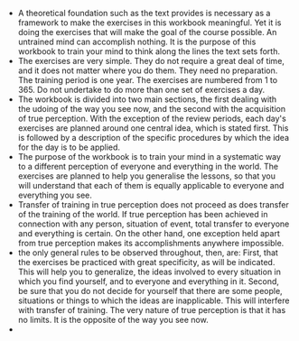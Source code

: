 - A theoretical foundation such as the text provides is necessary as a framework to make the exercises in this workbook meaningful. Yet it is doing the exercises that will make the goal of the course possible. An untrained mind can accomplish nothing. It is the purpose of this workbook to train your mind to think along the lines the text sets forth.
- The exercises are very simple. They do not require a great deal of time, and it does not matter where you do them. They need no preparation. The training period is one year. The exercises are numbered from 1 to 365. Do not undertake to do more than one set of exercises a day.
- The workbook is divided into two main sections, the first dealing with the udoing of the way you see now, and the second with the acquisition of true perception. With the exception of the review periods, each day's exercises are planned around one central idea, which is stated first. This is followed by a description of the specific procedures by which the idea for the day is to be applied.
- The purpose of the workbook is to train your mind in a systematic way to a different perception of everyone and everything in the world. The exercises are planned to help you generalise the lessons, so that you will understand that each of them is equally applicable to everyone and everything you see.
- Transfer of training in true perception does not proceed as does transfer of the training of the world. If true perception has been achieved in connection with any person, situation of event, total transfer to everyone and everything is certain. On the other hand, one exception held apart from true perception makes its accomplishments anywhere impossible.
- the only general rules to be observed throughout, then, are: First, that the exercises be practiced with great specificity, as will be indicated. This will help you to generalize, the ideas involved to every situation in which you find yourself, and to everyone and everything in it. Second, be sure that you do not decide for yourself that there are some people, situations or things to which the ideas are inapplicable. This will interfere with transfer of training. The very nature of true perception is that it has no limits. It is the opposite of the way you see now.
-